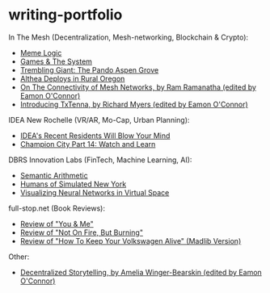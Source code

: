 # writing-portfolio
<div class="body-text">In The Mesh (Decentralization, Mesh-networking, Blockchain & Crypto):

*   [Meme Logic](https://inthemesh.com/archive/meme-like-mushroom/)
*   [Games & The System](https://inthemesh.com/archive/games-and-the-system/)
*   [Trembling Giant: The Pando Aspen Grove](https://inthemesh.com/archive/pando-aspen-grove/)
*   [Althea Deploys in Rural Oregon](https://inthemesh.com/archive/althea-deploys-rural-oregon/)
*   [On The Connectivity of Mesh Networks, by Ram Ramanatha (edited by Eamon O'Connor)](https://inthemesh.com/archive/whitepaper-connectivity-of-mesh-networks/)
*   [Introducing TxTenna, by Richard Myers (edited by Eamon O'Connor)](https://inthemesh.com/archive/txtenna-decentralizing-last-mile-bitcoin/)

IDEA New Rochelle (VR/AR, Mo-Cap, Urban Planning):

*   [IDEA's Recent Residents Will Blow Your Mind](https://medium.com/idea-new-rochelle/ideas-recent-residents-will-blow-your-mind-f27a519eda8b)
*   [Champion City Part 14: Watch and Learn](https://medium.com/idea-new-rochelle/champion-city-part-14-watch-and-learn-ce098437f028)

DBRS Innovation Labs (FinTech, Machine Learning, AI):

*   [Semantic Arithmetic](https://medium.com/dbrs-innovation-labs/semantic-arithmetic-ddae153ca849)
*   [Humans of Simulated New York](https://medium.com/dbrs-innovation-labs/humans-of-simulated-new-york-56f73ec1b0b3)
*   [Visualizing Neural Networks in Virtual Space](https://medium.com/dbrs-innovation-labs/visualizing-neural-networks-in-virtual-space-7e3f62f7177)

full-stop.net (Book Reviews):

*   [Review of "You & Me"](http://www.full-stop.net/2012/08/06/reviews/oconnor/you-me-padgett-powell/)
*   [Review of "Not On Fire, But Burning"](http://www.full-stop.net/2016/01/11/reviews/oconnor/not-on-fire-but-burning-greg-hrbek/)
*   [Review of "How To Keep Your Volkswagen Alive" (Madlib Version)](http://www.full-stop.net/2011/08/08/blog/oconnor/how-to-keep-your-volkswagen-alive-christopher-boucher-madlib/)

Other:

*   [Decentralized Storytelling, by Amelia Winger-Bearskin (edited by Eamon O'Connor)](https://immerse.news/decentralized-storytelling-d8450490b3ee)

 </div>
